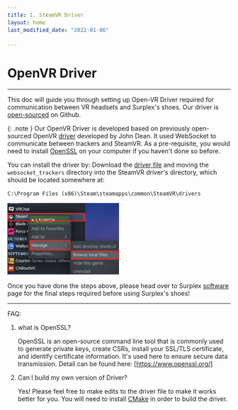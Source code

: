 ```yaml
---
title: 1. SteamVR Driver
layout: home
last_modified_date: "2022-01-06"

---
```

# **OpenVR Driver**
---

This doc will guide you through setting up Open-VR Driver required for communication between VR headsets and Surplex's shoes. Our driver is [open-sourced] on Github.

{: .note }
Our OpenVR Driver is developed based on previously open-sourced OpenVR [driver] developed by John Dean. It used WebSocket to communicate between trackers and SteamVR. As a pre-requisite, you would need to install [OpenSSL] on your computer if you haven't done so before.

You can install the driver by: Download the [driver file] and moving the `websocket_trackers` directory into the SteamVR driver's directory, which should be located somewhere at: 
````
C:\Program Files (x86)\Steam\steamapps\common\SteamVR\drivers
````

   <!-- ![driver_location](assets/driver_location.png) -->

<img src="assets/driver_location.png" width="50%"/>

Once you have done the steps above, please head over to Surplex [software] page for the final steps required before using Surplex's shoes!


---

FAQ:
1. what is OpenSSL?

    OpenSSL is an open-source command line tool that is commonly used to generate private keys, create CSRs, install your SSL/TLS certificate, and identify certificate information. It's used here to ensure secure data transmission. Detail can be found here: [https://www.openssl.org/]

2. Can I build my own version of Driver?

    Yes! Please feel free to make edits to the driver file to make it works better for you. You will need to install [CMake] in order to build the driver. 

[Cmake]: https://cmake.org/
[https://www.openssl.org/]: https://www.openssl.org/
[driver]: https://github.com/John-Dean/OpenVR-Tracker-Websocket-Driver
[OpenSSL]: https://slproweb.com/products/Win32OpenSSL.html 
[driver file]: https://github.com/surplex-io/OpenVR-Driver/releases/download/1.0.2/websocket_trackers.zip
[software]: ../software.html
[open-sourced]: https://github.com/surplex-io/OpenVR-Driver/